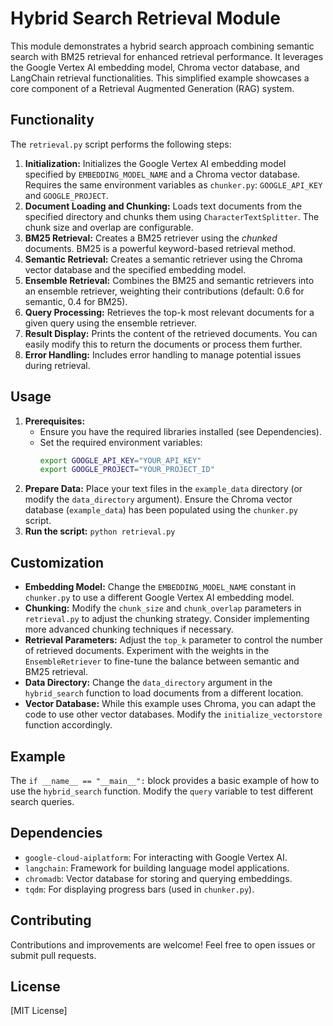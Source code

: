 # Hybrid Search Retrieval Module

This module demonstrates a hybrid search approach combining semantic search with BM25 retrieval for enhanced retrieval performance. It leverages the Google Vertex AI embedding model, Chroma vector database, and LangChain retrieval functionalities. This simplified example showcases a core component of a Retrieval Augmented Generation (RAG) system.

## Functionality

The `retrieval.py` script performs the following steps:

1. **Initialization:** Initializes the Google Vertex AI embedding model specified by `EMBEDDING_MODEL_NAME` and a Chroma vector database.  Requires the same environment variables as `chunker.py`: `GOOGLE_API_KEY` and `GOOGLE_PROJECT`.
2. **Document Loading and Chunking:** Loads text documents from the specified directory and chunks them using `CharacterTextSplitter`.  The chunk size and overlap are configurable.
3. **BM25 Retrieval:** Creates a BM25 retriever using the *chunked* documents.  BM25 is a powerful keyword-based retrieval method.
4. **Semantic Retrieval:** Creates a semantic retriever using the Chroma vector database and the specified embedding model.
5. **Ensemble Retrieval:** Combines the BM25 and semantic retrievers into an ensemble retriever, weighting their contributions (default: 0.6 for semantic, 0.4 for BM25).
6. **Query Processing:**  Retrieves the top-k most relevant documents for a given query using the ensemble retriever.
7. **Result Display:** Prints the content of the retrieved documents.  You can easily modify this to return the documents or process them further.
8. **Error Handling:** Includes error handling to manage potential issues during retrieval.


## Usage

1. **Prerequisites:**
   - Ensure you have the required libraries installed (see Dependencies).
   - Set the required environment variables:
      ```bash
      export GOOGLE_API_KEY="YOUR_API_KEY"
      export GOOGLE_PROJECT="YOUR_PROJECT_ID"
      ```
2. **Prepare Data:**  Place your text files in the `example_data` directory (or modify the `data_directory` argument). Ensure the Chroma vector database (`example_data`) has been populated using the `chunker.py` script.
3. **Run the script:** `python retrieval.py`

## Customization

* **Embedding Model:** Change the `EMBEDDING_MODEL_NAME` constant in `chunker.py` to use a different Google Vertex AI embedding model.
* **Chunking:** Modify the `chunk_size` and `chunk_overlap` parameters in `retrieval.py` to adjust the chunking strategy.  Consider implementing more advanced chunking techniques if necessary.
* **Retrieval Parameters:** Adjust the `top_k` parameter to control the number of retrieved documents.  Experiment with the weights in the `EnsembleRetriever` to fine-tune the balance between semantic and BM25 retrieval.
* **Data Directory:**  Change the `data_directory` argument in the `hybrid_search` function to load documents from a different location.
* **Vector Database:**  While this example uses Chroma, you can adapt the code to use other vector databases.  Modify the `initialize_vectorstore` function accordingly.


## Example

The `if __name__ == "__main__":` block provides a basic example of how to use the `hybrid_search` function.  Modify the `query` variable to test different search queries.

## Dependencies

- `google-cloud-aiplatform`: For interacting with Google Vertex AI.
- `langchain`:  Framework for building language model applications.
- `chromadb`:  Vector database for storing and querying embeddings.
- `tqdm`: For displaying progress bars (used in `chunker.py`).


## Contributing

Contributions and improvements are welcome!  Feel free to open issues or submit pull requests.

## License

[MIT License]